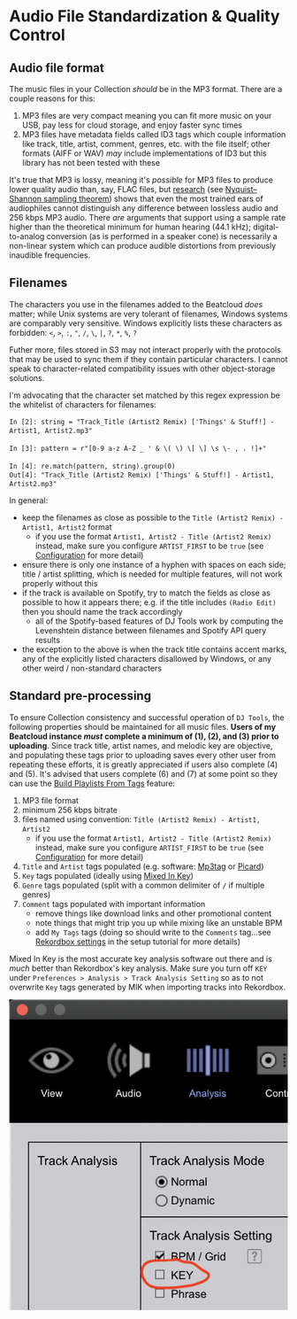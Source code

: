 # Audio File Standardization & Quality Control
## Audio file format
The music files in your Collection _should_ be in the MP3 format. There are a couple reasons for this:

1. MP3 files are very compact meaning you can fit more music on your USB, pay less for cloud storage, and enjoy faster sync times
1. MP3 files have metadata fields called ID3 tags which couple information like track, title, artist, comment, genres, etc. with the file itself; other formats (AIFF or WAV) _may_ include implementations of ID3 but this library has not been tested with these

It's true that MP3 is lossy, meaning it's _possible_ for MP3 files to produce lower quality audio than, say, FLAC files, but [research](https://www.researchgate.net/publication/257068576_Subjective_Evaluation_of_MP3_Compression_for_Different_Musical_Genres) (see [Nyquist–Shannon sampling theorem](https://en.wikipedia.org/wiki/Nyquist%E2%80%93Shannon_sampling_theorem)) shows that even the most trained ears of audiophiles cannot distinguish any difference between lossless audio and 256 kbps MP3 audio. There _are_ arguments that support using a sample rate higher than the theoretical minimum for human hearing (44.1 kHz); digital-to-analog conversion (as is performed in a speaker cone) is necessarily a non-linear system which can produce audible distortions from previously inaudible frequencies.

## Filenames
The characters you use in the filenames added to the Beatcloud _does_ matter; while Unix systems are very tolerant of filenames, Windows systems are comparably very sensitive. Windows explicitly lists these characters as forbidden: `<`, `>`, `:`, `"`, `/`, `\`, `|`, `?`, `*`, `%`, `?`

Futher more, files stored in S3 may not interact properly with the protocols that may be used to sync them if they contain particular characters. I cannot speak to character-related compatibility issues with other object-storage solutions.

I'm advocating that the character set matched by this regex expression be the whitelist of characters for filenames:

```
In [2]: string = "Track_Title (Artist2 Remix) ['Things' & Stuff!] - Artist1, Artist2.mp3"

In [3]: pattern = r"[0-9 a-z A-Z _ ' & \( \) \[ \] \s \- , . !]+"

In [4]: re.match(pattern, string).group(0)
Out[4]: "Track_Title (Artist2 Remix) ['Things' & Stuff!] - Artist1, Artist2.mp3"
```

In general:

* keep the filenames as close as possible to the `Title (Artist2 Remix) - Artist1, Artist2` format
    * if you use the format `Artist1, Artist2 - Title (Artist2 Remix)` instead, make sure you configure `ARTIST_FIRST` to be `true` (see [Configuration](../tutorials/getting_started/configuration.md#sync-config) for more detail)
* ensure there is only one instance of a hyphen with spaces on each side; title / artist splitting, which is needed for multiple features, will not work properly without this
* if the track is available on Spotify, try to match the fields as close as possible to how it appears there; e.g. if the title includes `(Radio Edit)` then you should name the track accordingly
    - all of the Spotify-based features of DJ Tools work by computing the Levenshtein distance between filenames and Spotify API query results
* the exception to the above is when the track title contains accent marks, any of the explicitly listed characters disallowed by Windows, or any other weird / non-standard characters

## Standard pre-processing 
To ensure Collection consistency and successful operation of `DJ Tools`, the following properties should be maintained for all music files. **Users of my Beatcloud instance _must_ complete a minimum of (1), (2), and (3) prior to uploading**. Since track title, artist names, and melodic key are objective, and populating these tags prior to uploading saves every other user from repeating these efforts, it is greatly appreciated if users also complete (4) and (5). It's advised that users complete (6) and (7) at some point so they can use the [Build Playlists From Tags](../how_to_guides/collection_playlists.md) feature:

1. MP3 file format
1. minimum 256 kbps bitrate
1. files named using convention: `Title (Artist2 Remix) - Artist1, Artist2`
    * if you use the format `Artist1, Artist2 - Title (Artist2 Remix)` instead, make sure you configure `ARTIST_FIRST` to be `true` (see [Configuration](../tutorials/getting_started/configuration.md#sync-config) for more detail)
1. `Title` and `Artist` tags populated (e.g. software: [Mp3tag](https://www.mp3tag.de/en/) or [Picard](https://picard.musicbrainz.org/))
1. `Key` tags populated (ideally using [Mixed In Key](https://mixedinkey.com/))
1. `Genre` tags populated (split with a common delimiter of `/` if multiple genres)
1. `Comment` tags populated with important information
    - remove things like download links and other promotional content
    - note things that might trip you up while mixing like an unstable BPM
    - add `My Tags` tags (doing so should write to the `Comments` tag...see [Rekordbox settings](../tutorials/getting_started/setup.md#rekordbox-settings) in the setup tutorial for more details)

Mixed In Key is the most accurate key analysis software out there and is _much_ better than Rekordbox's key analysis. Make sure you turn off `KEY` under `Preferences > Analysis > Track Analysis Setting` so as to not overwrite `Key` tags generated by MIK when importing tracks into Rekordbox.

![alt text](../../images/Pioneer_Preferences_Analysis.png "Turn off Rekordbox key analysis")
